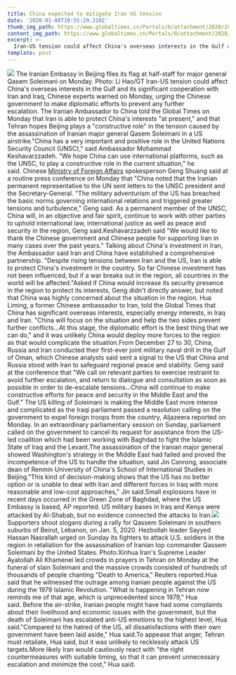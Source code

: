 ```yaml
---
title: China expected to mitigate Iran US tension
date: '2020-01-08T10:55:29.310Z'
thumb_img_path: https://www.globaltimes.cn/Portals/0/attachment/2020/2020-01-06/a3ca0a1c-21a2-48f0-8fea-36bdb242fa1f.jpeg
content_img_path: https://www.globaltimes.cn/Portals/0/attachment/2020/2020-01-06/a3ca0a1c-21a2-48f0-8fea-36bdb242fa1f.jpeg
excerpt: >-
  Iran-US tension could affect China's overseas interests in the Gulf and its significant cooperation with Iran and Iraq, Chinese experts warned on Monday, urging the Chinese government to make diplomatic efforts to prevent any further escalation. 
template: post
---
```



![](https://www.globaltimes.cn/Portals/0/attachment/2020/2020-01-06/a3ca0a1c-21a2-48f0-8fea-36bdb242fa1f.jpeg)
The Iranian Embassy in Beijing flies its flag at half-staff for major general Qasem Soleimani on Monday. Photo: Li Hao/GT
Iran-US tension could affect China's overseas interests in the Gulf and its significant cooperation with Iran and Iraq, Chinese experts warned on Monday, urging the Chinese government to make diplomatic efforts to prevent any further escalation. The Iranian Ambassador to China told the Global Times on Monday that Iran is able to protect China's interests "at present," and that Tehran hopes Beijing plays a "constructive role" in the tension caused by the assassination of Iranian major general Qasem Soleimani in a US airstrike."China has a very important and positive role in the United Nations Security Council (UNSC)," said Ambassador Mohammad Keshavarzzadeh. "We hope China can use international platforms, such as the UNSC, to play a constructive role in the current situation," he said. Chinese [Ministry of Foreign Affairs](http://www.globaltimes.cn/db/government/1.shtml) spokesperson Geng Shuang said at a routine press conference on Monday that "China noted that the Iranian permanent representative to the UN sent letters to the UNSC president and the Secretary-General. "The military adventurism of the US has breached the basic norms governing international relations and triggered greater tensions and turbulence," Geng said. As a permanent member of the UNSC, China will, in an objective and fair spirit, continue to work with other parties to uphold international law, international justice as well as peace and security in the region, Geng said.Keshavarzzadeh said "We would like to thank the Chinese government and Chinese people for supporting Iran in many cases over the past years." Talking about China's investment in Iran, the Ambassador said Iran and China have established a comprehensive partnership. "Despite rising tensions between Iran and the US, Iran is able to protect China's investment in the country. So far Chinese investment has not been influenced, but if a war breaks out in the region, all countries in the world will be affected."Asked if China would increase its security presence in the region to protect its interests, Geng didn't directly answer, but noted that China was highly concerned about the situation in the region. Hua Liming, a former Chinese ambassador to Iran, told the Global Times that China has significant overseas interests, especially energy interests, in Iraq and Iran. "China will focus on the situation and help the two sides prevent further conflicts...At this stage, the diplomatic effort is the best thing that we can do," and it was unlikely China would deploy more forces to the region as that would complicate the situation.From December 27 to 30, China, Russia and Iran conducted their first-ever joint military naval drill in the Gulf of Oman, which Chinese analysts said sent a signal to the US that China and Russia stood with Iran to safeguard regional peace and stability. Geng said at the conference that "We call on relevant parties to exercise restraint to avoid further escalation, and return to dialogue and consultation as soon as possible in order to de-escalate tensions…China will continue to make constructive efforts for peace and security in the Middle East and the Gulf." The US killing of Soleimani is making the Middle East more intense and complicated as the Iraqi parliament passed a resolution calling on the government to expel foreign troops from the country, Aljazeera reported on Monday. In an extraordinary parliamentary session on Sunday, parliament called on the government to cancel its request for assistance from the US-led coalition which had been working with Baghdad to fight the Islamic State of Iraq and the Levant.The assassination of the Iranian major general showed Washington's strategy in the Middle East had failed and proved the incompetence of the US to handle the situation, said Jin Canrong, associate dean of Renmin University of China's School of International Studies in Beijing."This kind of decision-making shows that the US has no better option or is unable to deal with Iran and different forces in Iraq with more reasonable and low-cost approaches," Jin said.Small explosions have in recent days occurred in the Green Zone of Baghdad, where the US Embassy is based, AP reported. US military bases in Iraq and Kenya were attacked by Al-Shabab, but no evidence connected the attacks to Iran.![](https://www.globaltimes.cn/Portals/0/attachment/2020/2020-01-06/55002d02-f8a5-4310-9dba-34c4cb954259.jpeg)
Supporters shout slogans during a rally for Qassem Soleimani in southern suburbs of Beirut, Lebanon, on Jan. 5, 2020. Hezbollah leader Sayyed Hassan Nasrallah urged on Sunday its fighters to attack U.S. soldiers in the region in retaliation for the assassination of Iranian top commander Qassem Soleimani by the United States. Photo:Xinhua
Iran's Supreme Leader Ayatollah Ali Khamenei led crowds in prayers in Tehran on Monday at the funeral of slain Soleimani and the massive crowds consisted of hundreds of thousands of people chanting "Death to America," Reuters reported.Hua said that he witnessed the outrage among Iranian people against the US during the 1979 Islamic Revolution. "What is happening in Tehran now reminds me of that age, which is unprecedented since 1979," Hua said. Before the air-strike, Iranian people might have had some complaints about their livelihood and economic issues with the government, but the death of Soleimani has escalated anti-US emotions to the highest level, Hua said."Compared to the hatred of the US, all dissatisfactions with their own government have been laid aside," Hua said.To appease that anger, Tehran must retaliate, Hua said, but it was unlikely to recklessly attack US targets.More likely Iran would cautiously react with "the right countermeasures with suitable timing, so that it can prevent unnecessary escalation and minimize the cost," Hua said.


